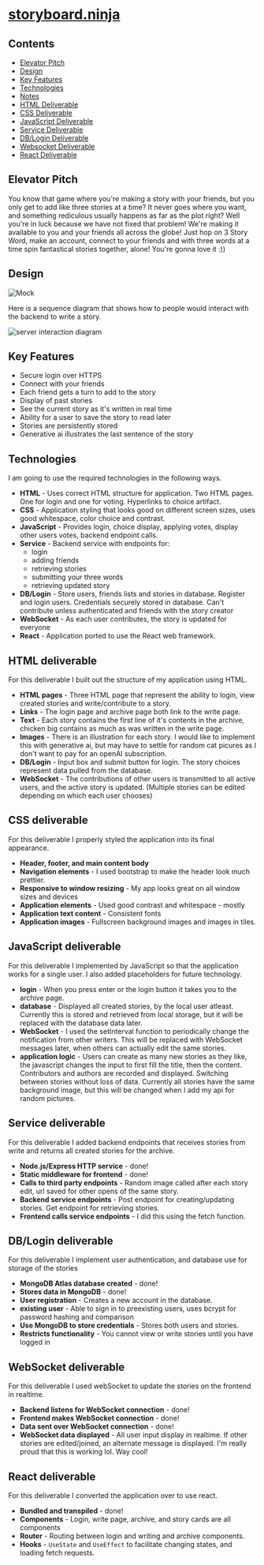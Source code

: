 # [storyboard.ninja](https://storyboard.ninja/)

## Contents
- [Elevator Pitch](#elevator-pitch)
- [Design](#design)
- [Key Features](#key-features)
- [Technologies](#technologies)
- [Notes](https://github.com/radmuffin/startup/blob/main/notes.md)
- [HTML Deliverable](#html-deliverable)
- [CSS Deliverable](#css-deliverable)
- [JavaScript Deliverable](#javascript-deliverable)
- [Service Deliverable](#service-deliverable)
- [DB/Login Deliverable](#dblogin-deliverable)
- [Websocket Deliverable](#websocket-deliverable)
- [React Deliverable](#react-deliverable)

## Elevator Pitch
You know that game where you're making a story with your friends, but you only get to add like three stories at a time? It never goes where you want, and something rediculous usually happens as far as the plot right? Well you're in luck because we have not fixed that problem! We're making it available to you and your friends all across the globe! Just hop on 3 Story Word, make an account, connect to your friends and with three words at a time spin fantastical stories together, alone! You're gonna love it :)) 

## Design
![Mock](roughDesign.jpg)

Here is a sequence diagram that shows how to people would interact with the backend to write a story.

![server interaction diagram](serverInteraction.jpg)

## Key Features
- Secure login over HTTPS
- Connect with your friends
- Each friend gets a turn to add to the story
- Display of past stories
- See the current story as it's written in real time
- Ability for a user to save the story to read later
- Stories are persistently stored
- Generative ai illustrates the last sentence of the story

## Technologies
I am going to use the required technologies in the following ways.

- **HTML** - Uses correct HTML structure for application. Two HTML pages. One for login and one for voting. Hyperlinks to choice artifact.
- **CSS** - Application styling that looks good on different screen sizes, uses good whitespace, color choice and contrast.
- **JavaScript** - Provides login, choice display, applying votes, display other users votes, backend endpoint calls.
- **Service** - Backend service with endpoints for:
  - login
  - adding friends
  - retrieving stories
  - submitting your three words
  - retrieving updated story
- **DB/Login** - Store users, friends lists and stories in database. Register and login users. Credentials securely stored in database. Can't contribute unless authenticated and friends with the story creator
- **WebSocket** - As each user contributes, the story is updated for everyone
- **React** - Application ported to use the React web framework.

## HTML deliverable
For this deliverable I built out the structure of my application using HTML.

- **HTML pages** - Three HTML page that represent the ability to login, view created stories and write/contribute to a story.
- **Links** - The login page and archive page both link to the write page.
- **Text** - Each story contains the first line of it's contents in the archive, chicken big contains as much as was written in the write page.
- **Images** - There is an illustration for each story. I would like to implement this with generative ai, but may have to settle for random cat picures as I don't want to pay for an openAI subscription.
- **DB/Login** - Input box and submit button for login. The story choices represent data pulled from the database.
- **WebSocket** - The contributions of other users is transmitted to all active users, and the active story is updated. (Multiple stories can be edited depending on which each user chooses)

## CSS deliverable
For this deliverable I properly styled the application into its final appearance.

- **Header, footer, and main content body**
- **Navigation elements** - I used bootstrap to make the header look much prettier.
- **Responsive to window resizing** - My app looks great on all window sizes and devices
- **Application elements** - Used good contrast and whitespace - mostly
- **Application text content** - Consistent fonts
- **Application images** - Fullscreen background images and images in tiles.

## JavaScript deliverable

For this deliverable I implemented by JavaScript so that the application works for a single user. I also added placeholders for future technology.

- **login** - When you press enter or the login button it takes you to the archive page.
- **database** - Displayed all created stories, by the local user atleast. Currently this is stored and retrieved from local storage, but it will be replaced with the database data later.
- **WebSocket** - I used the setInterval function to periodically change the notification from other writers. This will be replaced with WebSocket messages later, when others can actually edit the same stories.
- **application logic** - Users can create as many new stories as they like, the javascript changes the input to first fill the title, then the content. Contributors and authors are recorded and displayed. Switching between stories without loss of data. Currently all stories have the same background image, but this will be changed when I add my api for random pictures.

## Service deliverable

For this deliverable I added backend endpoints that receives stories from write and returns all created stories for the archive.

- **Node.js/Express HTTP service** - done!
- **Static middleware for frontend** - done!
- **Calls to third party endpoints** - Random image called after each story edit, url saved for other opens of the same story.
- **Backend service endpoints** - Post endpoint for creating/updating stories. Get endpoint for retrieviing stories.
- **Frontend calls service endpoints** - I did this using the fetch function.

## DB/Login deliverable

For this deliverable I implement user authentication, and database use for storage of the stories

- **MongoDB Atlas database created** - done!
- **Stores data in MongoDB** - done!
- **User registration** - Creates a new account in the database.
- **existing user** - Able to sign in to preexisting users, uses bcrypt for password hashing and comparison
- **Use MongoDB to store credentials** - Stores both users and stories.
- **Restricts functionality** - You cannot view or write stories until you have logged in

## WebSocket deliverable

For this deliverable I used webSocket to update the stories on the frontend in realtime.

- **Backend listens for WebSocket connection** - done!
- **Frontend makes WebSocket connection** - done!
- **Data sent over WebSocket connection** - done!
- **WebSocket data displayed** - All user input display in realtime. If other stories are edited/joined, an alternate message is displayed. I'm really proud that this is working lol. Way cool!

## React deliverable

For this deliverable I converted the application over to use react.

- **Bundled and transpiled** - done!
-  **Components** - Login, write page, archive, and story cards are all components
-  **Router** - Routing between login and writing and archive components.
-  **Hooks** - `UseState` and `UseEffect` to facilitate changing states, and loading fetch requests.